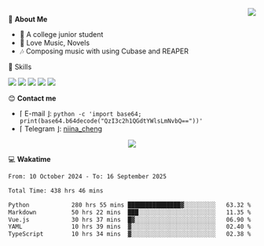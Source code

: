 <a href="#">
    <img align="right" src="https://github-readme-stats-tau-lilac-25.vercel.app/api?username=irorange27&count_private=true&show_icons=true&theme=transparent" />
</a>

💭 **About Me**

- 🏫 A college junior student
- 🍕 Love Music, Novels
- 🎶 Composing music with using Cubase and REAPER


🚀 Skills

![](https://img.shields.io/badge/-python-3e74a2?style=for-the-badge&logo=Python&logoColor=fff
)
![](https://img.shields.io/badge/-javascript-f0db4f?style=for-the-badge&logo=JavaScript&logoColor=fff
)
![](https://img.shields.io/badge/-vue3-41b883?style=for-the-badge&logo=Vue.js&logoColor=fff
)
![](https://img.shields.io/badge/-docker-2496ed?style=for-the-badge&logo=Docker&logoColor=fff
)
![](https://img.shields.io/badge/-linux-000000?style=for-the-badge&logo=Linux&logoColor=fff&color=000
)

😊 **Contact me**

- ⌈ E-mail ⌋: `python -c 'import base64; print(base64.b64decode("QzI3c2h1QGdtYWlsLmNvbQ=="))'`
- ⌈ Telegram ⌋: [niina_cheng](https://t.me/niina_cheng)

</p>
    <p align="center">
    <img src="https://profile-counter.glitch.me/{irorange27}/count.svg" />
</p>

💻 **Wakatime**

<!--START_SECTION:waka-->

```txt
From: 10 October 2024 - To: 16 September 2025

Total Time: 438 hrs 46 mins

Python            280 hrs 55 mins ███████████████▓░░░░░░░░░   63.32 %
Markdown          50 hrs 22 mins  ███░░░░░░░░░░░░░░░░░░░░░░   11.35 %
Vue.js            30 hrs 37 mins  █▓░░░░░░░░░░░░░░░░░░░░░░░   06.90 %
YAML              10 hrs 39 mins  ▓░░░░░░░░░░░░░░░░░░░░░░░░   02.40 %
TypeScript        10 hrs 34 mins  ▓░░░░░░░░░░░░░░░░░░░░░░░░   02.38 %
```

<!--END_SECTION:waka-->
